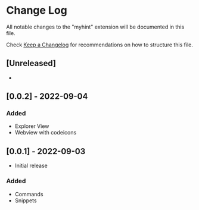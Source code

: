 # Change Log

All notable changes to the "myhint" extension will be documented in this file.

Check [Keep a Changelog](http://keepachangelog.com/) for recommendations on how to structure this file.

## [Unreleased]

- 

## [0.0.2] - 2022-09-04
### Added
- Explorer View
- Webview with codeicons

## [0.0.1] - 2022-09-03

- Initial release

### Added
- Commands
- Snippets